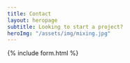 ```yaml
---
title: Contact
layout: heropage
subtitle: Looking to start a project?
heroImg: "/assets/img/mixing.jpg"
---
```


{% include form.html %}
